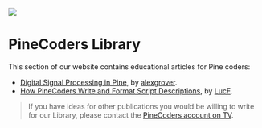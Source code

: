 <!-- Global site tag (gtag.js) - Google Analytics -->
<script async src="https://www.googletagmanager.com/gtag/js?id=UA-147975914-1"></script>
<script>
  window.dataLayer = window.dataLayer || [];
  function gtag(){dataLayer.push(arguments);}
  gtag('js', new Date());

  gtag('config', 'UA-147975914-1');
</script>

<link rel="icon" href="http://pinecoders.com/favicon.ico?v=2" />

[<img src="https://www.pinecoders.com/images/PineCodersLong.png">](https://www.pinecoders.com/)


# PineCoders Library

This section of our website contains educational articles for Pine coders:
- [Digital Signal Processing in Pine](https://www.pinecoders.com/techniques/dsp/), by [alexgrover](https://www.tradingview.com/u/alexgrover/#published-scripts).
- [How PineCoders Write and Format Script Descriptions](https://www.pinecoders.com/techniques/script_description/), by [LucF](https://www.tradingview.com/u/LucF/#published-scripts).

> If you have ideas for other publications you would be willing to write for our Library, please contact the [PineCoders account on TV](https://www.tradingview.com/u/PineCoders/#published-scripts).
